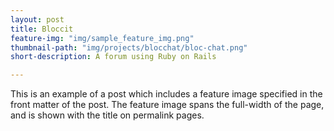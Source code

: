 ```yaml
---
layout: post
title: Bloccit
feature-img: "img/sample_feature_img.png"
thumbnail-path: "img/projects/blocchat/bloc-chat.png"
short-description: A forum using Ruby on Rails

---
```

This is an example of a post which includes a feature image specified in the front matter of the post. The feature image spans the full-width of the page, and is shown with the title on permalink pages.
